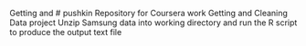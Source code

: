 Getting and # pushkin
Repository for Coursera work
Getting and Cleaning Data project
Unzip Samsung data into working directory and run the R script to produce the output text file
